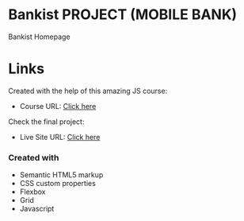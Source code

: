 # Bankist PROJECT (MOBILE BANK)

Bankist Homepage

# Links

Created with the help of this amazing JS course:

- Course URL: [Click here](https://www.udemy.com/course/the-complete-javascript-course/)

Check the final project:

- Live Site URL: [Click here](https://bankisthome-iosebkhe.netlify.app/)

### Created with

- Semantic HTML5 markup
- CSS custom properties
- Flexbox
- Grid
- Javascript
